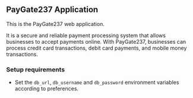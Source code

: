 ## PayGate237 Application

This is the PayGate237 web application. 

It is a secure and reliable payment processing system that allows businesses to accept payments online. With PayGate237, businesses can process credit card transactions, debit card payments, and mobile money transactions.

### Setup requirements
* Set the ```db_url```, ```db_username``` and ```db_password``` environment variables according to preferences.